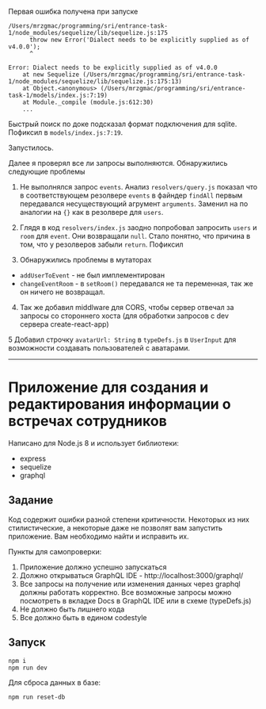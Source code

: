 Первая ошибка получена при запуске

```
/Users/mrzgmac/programming/sri/entrance-task-1/node_modules/sequelize/lib/sequelize.js:175
      throw new Error('Dialect needs to be explicitly supplied as of v4.0.0');
      ^

Error: Dialect needs to be explicitly supplied as of v4.0.0
    at new Sequelize (/Users/mrzgmac/programming/sri/entrance-task-1/node_modules/sequelize/lib/sequelize.js:175:13)
    at Object.<anonymous> (/Users/mrzgmac/programming/sri/entrance-task-1/models/index.js:7:19)
    at Module._compile (module.js:612:30)
    ...
```

Быстрый поиск по доке подсказал формат подключения для sqlite. Пофиксил в `models/index.js:7:19`. 

Запустилось.

Далее я проверял все ли запросы выполняются.
Обнаружились следующие проблемы
1. Не выполнялся запрос `events`.
  Анализ `resolvers/query.js` показал что в соответствующем резолвере `events` в файндер `findAll` первым передавался несуществующий агрумент `arguments`. Заменил на по аналогии на `{}` как в резолвере для `users`.

2. Глядя в код `resolvers/index.js` заодно попробовал запросить `users` и `room` для `event`. Они возвращали `null`. Стало понятно, что причина в том, что у резолверов забыли `return`. Пофиксил

3. Обнаружились проблемы в мутаторах
  - `addUserToEvent` - не был имплементирован
  - `changeEventRoom` - в `setRoom()` передавался не та переменная, так же он ничего не возвращал.

4. Так же добавил middlware для CORS, чтобы сервер отвечал за запросы со стороннего хоста (для обработки запросов с dev сервера create-react-app)

5 Добавил строчку `avatarUrl: String` в `typeDefs.js` в `UserInput` для возможности создавать пользователей с аватарами.

---

# Приложение для создания и редактирования информации о встречах сотрудников

Написано для Node.js 8 и использует библиотеки:
* express
* sequelize
* graphql

## Задание
Код содержит ошибки разной степени критичности. Некоторых из них стилистические, а некоторые даже не позволят вам запустить приложение. Вам необходимо найти и исправить их.

Пункты для самопроверки:
1. Приложение должно успешно запускаться
2. Должно открываться GraphQL IDE - http://localhost:3000/graphql/
3. Все запросы на получение или изменения данных через graphql должны работать корректно. Все возможные запросы можно посмотреть в вкладке Docs в GraphQL IDE или в схеме (typeDefs.js)
4. Не должно быть лишнего кода
5. Все должно быть в едином codestyle

## Запуск
```
npm i
npm run dev
```

Для сброса данных в базе:
```
npm run reset-db
```

